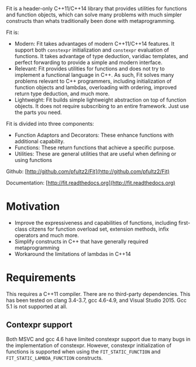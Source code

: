 
Fit is a header-only C++11/C++14 library that provides utilities for functions and function objects, which can solve many problems with much simpler constructs than whats traditionally been done with metaprogramming.

Fit is:

- Modern: Fit takes advantages of modern C++11/C++14 features. It support both `constexpr` initialization and `constexpr` evaluation of functions. It takes advantage of type deduction, varidiac templates, and perfect forwarding to provide a simple and modern interface. 
- Relevant: Fit provides utilities for functions and does not try to implement a functional language in C++. As such, Fit solves many problems relevant to C++ programmers, including initialization of function objects and lambdas, overloading with ordering, improved return type deduction, and much more.
- Lightweight: Fit builds simple lightweight abstraction on top of function objects. It does not require subscribing to an entire framework. Just use the parts you need.

Fit is divided into three components:

* Function Adaptors and Decorators: These enhance functions with additional capability.
* Functions: These return functions that achieve a specific purpose.
* Utilities: These are general utilities that are useful when defining or using functions

Github: [http://github.com/pfultz2/Fit](http://github.com/pfultz2/Fit)

Documentation: [http://fit.readthedocs.org](http://fit.readthedocs.org)

Motivation
==========

- Improve the expressiveness and capabilities of functions, including first-class citzens for function overload set, extension methods, infix operators and much more.
- Simplify constructs in C++ that have generally required metaprogramming
- Workaround the limitations of lambdas in C++14

Requirements
============

This requires a C++11 compiler. There are no third-party dependencies. This has been tested on clang 3.4-3.7, gcc 4.6-4.9, and Visual Studio 2015. Gcc 5.1 is not supported at all.

Contexpr support
----------------

Both MSVC and gcc 4.6 have limited constexpr support due to many bugs in the implementation of constexpr. However, constexpr initialization of functions is supported when using the `FIT_STATIC_FUNCTION` and `FIT_STATIC_LAMBDA_FUNCTION` constructs.
